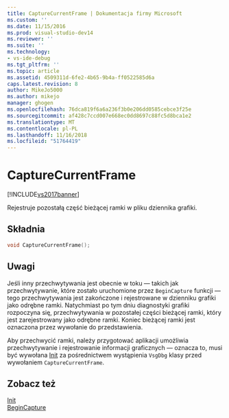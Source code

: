 ```yaml
---
title: CaptureCurrentFrame | Dokumentacja firmy Microsoft
ms.custom: ''
ms.date: 11/15/2016
ms.prod: visual-studio-dev14
ms.reviewer: ''
ms.suite: ''
ms.technology:
- vs-ide-debug
ms.tgt_pltfrm: ''
ms.topic: article
ms.assetid: 4509311d-6fe2-4b65-9b4a-ff0522585d6a
caps.latest.revision: 8
author: MikeJo5000
ms.author: mikejo
manager: ghogen
ms.openlocfilehash: 76dca819f6a6a236f3b0e206dd0585cebce3f25e
ms.sourcegitcommit: af428c7ccd007e668ec0dd8697c88fc5d8bca1e2
ms.translationtype: MT
ms.contentlocale: pl-PL
ms.lasthandoff: 11/16/2018
ms.locfileid: "51764419"
---
```

# <a name="capturecurrentframe"></a>CaptureCurrentFrame
[!INCLUDE[vs2017banner](../includes/vs2017banner.md)]

Rejestruje pozostałą część bieżącej ramki w pliku dziennika grafiki.  
  
## <a name="syntax"></a>Składnia  
  
```cpp  
void CaptureCurrentFrame();  
```  
  
## <a name="remarks"></a>Uwagi  
 Jeśli inny przechwytywania jest obecnie w toku — takich jak przechwytywanie, które zostało uruchomione przez `BeginCapture` funkcji — tego przechwytywania jest zakończone i rejestrowane w dzienniku grafiki jako odrębne ramki. Natychmiast po tym dniu diagnostyki grafiki rozpoczyna się, przechwytywania w pozostałej części bieżącej ramki, który jest zarejestrowany jako odrębne ramki. Koniec bieżącej ramki jest oznaczona przez wywołanie do przedstawienia.  
  
 Aby przechwycić ramki, należy przygotować aplikacji umożliwia przechwytywanie i rejestrowanie informacji graficznych — oznacza to, musi być wywołana [Init](../debugger/init.md) za pośrednictwem wystąpienia `VsgDbg` klasy przed wywołaniem `CaptureCurrentFrame`.  
  
## <a name="see-also"></a>Zobacz też  
 [Init](../debugger/init.md)   
 [BeginCapture](../debugger/begincapture.md)



